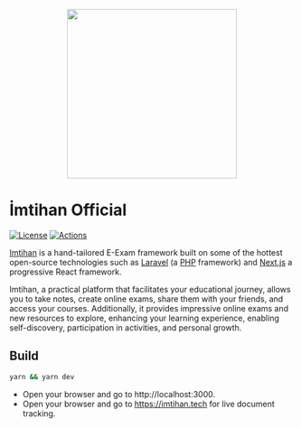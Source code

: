 <p align="center"><a href="https://codenteq.com" target="_blank"><img src="https://codenteq.com/wp-content/uploads/2022/12/imtihan-default.webp" width="300"></a></p>

# İmtihan Official
[![License](https://poser.pugx.org/codenteq/imtihan/license)](https://github.com/codenteq/imtihan/blob/master/LICENSE)
[![Actions](https://github.com/codenteq/imtihan/actions/workflows/test.yml/badge.svg)](https://github.com/codenteq/imtihan/actions/workflows/test.yml)

[Imtihan](https://imtihan.tech) is a hand-tailored E-Exam framework built on some of the hottest open-source technologies such as [Laravel](https://laravel.com/) (a [PHP](https://secure.php.net/) framework) and [Next.js](https://nextjs.org/) a progressive React framework.

Imtihan, a practical platform that facilitates your educational journey, allows you to take notes, create online exams, share them with your friends, and access your courses. Additionally, it provides impressive online exams and new resources to explore, enhancing your learning experience, enabling self-discovery, participation in activities, and personal growth.

## Build
```sh
yarn && yarn dev
```

- Open your browser and go to http://localhost:3000.
- Open your browser and go to https://imtihan.tech for live document tracking.
